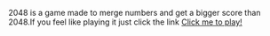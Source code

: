 2048 is a game made to merge numbers and get a bigger score than 2048.If you
feel like playing it just click the link
<a href="http://htmlpreview.github.io/?https://github.com/Duduoop/2048/blob/main/index.html">Click
me to play!</a>
